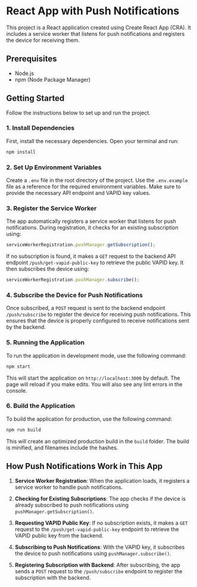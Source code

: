 # React App with Push Notifications

This project is a React application created using Create React App (CRA). It includes a service worker that listens for push notifications and registers the device for receiving them.

## Prerequisites

- Node.js
- npm (Node Package Manager)

## Getting Started

Follow the instructions below to set up and run the project.

### 1. Install Dependencies

First, install the necessary dependencies. Open your terminal and run:

```bash
npm install
```

### 2. Set Up Environment Variables

Create a `.env` file in the root directory of the project. Use the `.env.example` file as a reference for the required environment variables. Make sure to provide the necessary API endpoint and VAPID key values.

### 3. Register the Service Worker

The app automatically registers a service worker that listens for push notifications. During registration, it checks for an existing subscription using:

```javascript
serviceWorkerRegistration.pushManager.getSubscription();
```

If no subscription is found, it makes a `GET` request to the backend API endpoint `/push/get-vapid-public-key` to retrieve the public VAPID key. It then subscribes the device using:

```javascript
serviceWorkerRegistration.pushManager.subscribe();
```

### 4. Subscribe the Device for Push Notifications

Once subscribed, a `POST` request is sent to the backend endpoint `/push/subscribe` to register the device for receiving push notifications. This ensures that the device is properly configured to receive notifications sent by the backend.

### 5. Running the Application

To run the application in development mode, use the following command:

```bash
npm start
```

This will start the application on `http://localhost:3000` by default. The page will reload if you make edits. You will also see any lint errors in the console.

### 6. Build the Application

To build the application for production, use the following command:

```bash
npm run build
```

This will create an optimized production build in the `build` folder. The build is minified, and filenames include the hashes.

## How Push Notifications Work in This App

1. **Service Worker Registration**: When the application loads, it registers a service worker to handle push notifications.
2. **Checking for Existing Subscriptions**: The app checks if the device is already subscribed to push notifications using `pushManager.getSubscription()`.

3. **Requesting VAPID Public Key**: If no subscription exists, it makes a `GET` request to the `/push/get-vapid-public-key` endpoint to retrieve the VAPID public key from the backend.

4. **Subscribing to Push Notifications**: With the VAPID key, it subscribes the device to push notifications using `pushManager.subscribe()`.

5. **Registering Subscription with Backend**: After subscribing, the app sends a `POST` request to the `/push/subscribe` endpoint to register the subscription with the backend.
